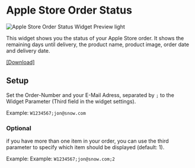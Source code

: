 # Apple Store Order Status
![Apple Store Order Status Widget Preview light](https://raw.githubusercontent.com/ThisIsBenny/iOS-Widgets/main/Apple-Order-Status/previewLight.jpeg)

This widget shows you the status of your Apple Store order. It shows the remaining days until delivery, the product name, product image, order date and delivery date.

[[Download]](https://raw.githubusercontent.com/ThisIsBenny/iOS-Widgets/main/Apple-Order-Status/Apple-Store-Order-Status.js)

## Setup
Set the Order-Number and your E-Mail Adress, separated by `;` to the Widget Parameter (Third field in the widget settings).

Example: `W1234567;jon@snow.com`

### Optional
if you have more than one item in your order, you can use the third parameter to specify which item should be displayed (default: 1).

Example: Example: `W1234567;jon@snow.com;2`
